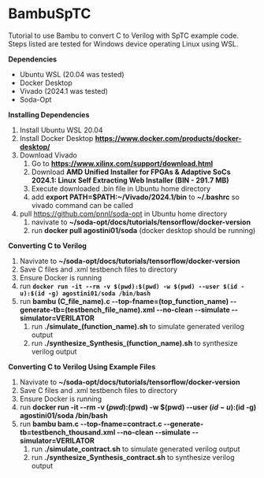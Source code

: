 # BambuSpTC
Tutorial to use Bambu to convert C to Verilog with SpTC example code.
Steps listed are tested for Windows device operating Linux using WSL.

**Dependencies**
- Ubuntu WSL (20.04 was tested)
- Docker Desktop
- Vivado (2024.1 was tested)
- Soda-Opt

**Installing Dependencies**
1. Install Ubuntu WSL 20.04
2. Install Docker Desktop **https://www.docker.com/products/docker-desktop/**
3. Download Vivado
     1. Go to **https://www.xilinx.com/support/download.html**
     2. Download **AMD Unified Installer for FPGAs & Adaptive SoCs 2024.1: Linux Self Extracting Web Installer (BIN - 291.7 MB)**
     3. Execute downloaded .bin file in Ubuntu home directory
     4. add **export PATH=$PATH:~/Vivado/2024.1/bin** to **~/.bashrc** so vivado command can be called 
4. pull https://github.com/pnnl/soda-opt in Ubuntu home directory
     1. navivate to **~/soda-opt/docs/tutorials/tensorflow/docker-version**
     2. run **docker pull agostini01/soda** (docker desktop should be running)

**Converting C to Verilog** 
1. Navivate to **~/soda-opt/docs/tutorials/tensorflow/docker-version**
2. Save C files and .xml testbench files to directory 
3. Ensure Docker is running
4. run **`docker run -it --rm -v $(pwd):$(pwd) -w $(pwd) --user $(id -u):$(id -g) agostini01/soda /bin/bash`**
5. run **bambu (C_file_name).c --top-fname=(top_function_name) --generate-tb=(testbench_file_name).xml --no-clean --simulate --simulator=VERILATOR**
     1. run **./simulate_(function_name).sh** to simulate generated verilog output
     2. run **./synthesize_Synthesis_(function_name).sh** to synthesize verilog output
  
**Converting C to Verilog Using Example Files** 
1. Navivate to **~/soda-opt/docs/tutorials/tensorflow/docker-version**
2. Save C files and .xml testbench files to directory 
3. Ensure Docker is running
4. run **docker run -it --rm -v $(pwd):$(pwd) -w $(pwd) --user $(id -u):$(id -g) agostini01/soda /bin/bash**
5. run **bambu bam.c --top-fname=contract.c --generate-tb=testbench_thousand.xml --no-clean --simulate --simulator=VERILATOR**
     1. run **./simulate_contract.sh** to simulate generated verilog output
     2. run **./synthesize_Synthesis_contract.sh** to synthesize verilog output
